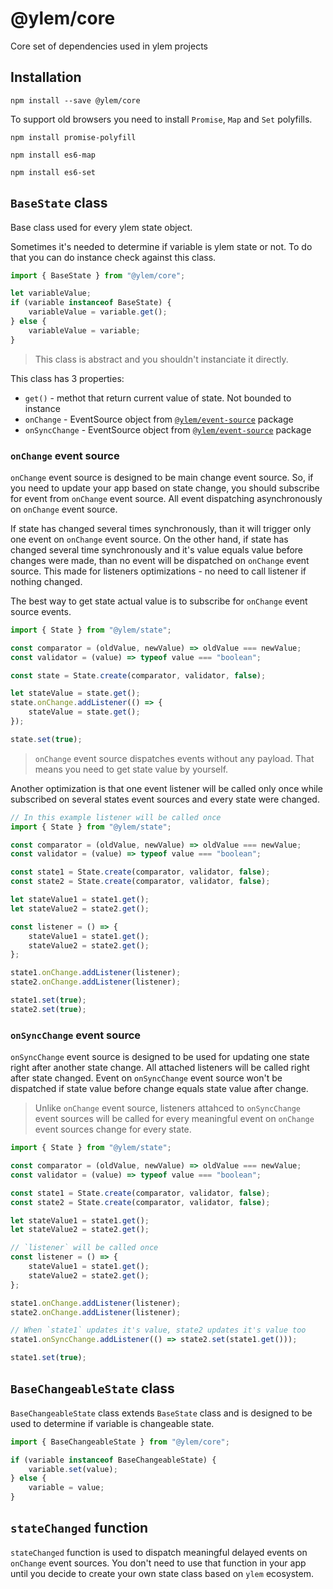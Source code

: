 # @ylem/core

Core set of dependencies used in ylem projects

## Installation
```npm install --save @ylem/core```

To support old browsers you need to install `Promise`, `Map` and `Set` polyfills.

```npm install promise-polyfill```

```npm install es6-map```

```npm install es6-set```

## `BaseState` class

Base class used for every ylem state object.

Sometimes it's needed to determine if variable is ylem state or not. To do that you can do instance check against this class.
```javascript
import { BaseState } from "@ylem/core";

let variableValue;
if (variable instanceof BaseState) {
    variableValue = variable.get();
} else {
    variableValue = variable;
}
```
> This class is abstract and you shouldn't instanciate it directly.

This class has 3 properties:
- `get()` - methot that return current value of state. Not bounded to instance
- `onChange` - EventSource object from [`@ylem/event-source`](../event-sorce/README.md) package
- `onSyncChange` - EventSource object from [`@ylem/event-source`](../event-sorce/README.md) package

### `onChange` event source
`onChange` event source is designed to be main change event source. So, if you need to update your app based on state change, you should subscribe for event from `onChange` event source. All event dispatching asynchronously on `onChange` event source.

If state has changed several times synchronously, than it will trigger only one event on `onChange` event source. On the other hand, if state has changed several time synchronously and it's value equals value before changes were made, than no event will be dispatched on `onChange` event source. This made for listeners optimizations - no need to call listener if nothing changed.

The best way to get state actual value is to subscribe for `onChange` event source events.

```javascript
import { State } from "@ylem/state";

const comparator = (oldValue, newValue) => oldValue === newValue;
const validator = (value) => typeof value === "boolean";

const state = State.create(comparator, validator, false);

let stateValue = state.get();
state.onChange.addListener(() => {
    stateValue = state.get();
});

state.set(true);
```

> `onChange` event source dispatches events without any payload. That means you need to get state value by yourself.

Another optimization is that one event listener will be called only once while subscribed on several states event sources and every state were changed.

```javascript
// In this example listener will be called once
import { State } from "@ylem/state";

const comparator = (oldValue, newValue) => oldValue === newValue;
const validator = (value) => typeof value === "boolean";

const state1 = State.create(comparator, validator, false);
const state2 = State.create(comparator, validator, false);

let stateValue1 = state1.get();
let stateValue2 = state2.get();

const listener = () => {
    stateValue1 = state1.get();
    stateValue2 = state2.get();
};

state1.onChange.addListener(listener);
state2.onChange.addListener(listener);

state1.set(true);
state2.set(true);
```

### `onSyncChange` event source
`onSyncChange` event source is designed to be used for updating one state right after another state change. All attached listeners will be called right after state changed. Event on `onSyncChange` event source won't be dispatched if state value before change equals state value after change.

> Unlike `onChange` event source, listeners attahced to `onSyncChange` event sources will be called for every meaningful event on `onChange` event sources change for every state.

```javascript
import { State } from "@ylem/state";

const comparator = (oldValue, newValue) => oldValue === newValue;
const validator = (value) => typeof value === "boolean";

const state1 = State.create(comparator, validator, false);
const state2 = State.create(comparator, validator, false);

let stateValue1 = state1.get();
let stateValue2 = state2.get();

// `listener` will be called once
const listener = () => {
    stateValue1 = state1.get();
    stateValue2 = state2.get();
};

state1.onChange.addListener(listener);
state2.onChange.addListener(listener);

// When `state1` updates it's value, state2 updates it's value too
state1.onSyncChange.addListener(() => state2.set(state1.get()));

state1.set(true);
```

## `BaseChangeableState` class

`BaseChangeableState` class extends `BaseState` class and is designed to be used to determine if variable is changeable state.
```javascript
import { BaseChangeableState } from "@ylem/core";

if (variable instanceof BaseChangeableState) {
    variable.set(value);
} else {
    variable = value;
}
```

## `stateChanged` function

`stateChanged` function is used to dispatch meaningful delayed events on `onChange` event sources. You don't need to use that function in your app until you decide to create your own state class based on `ylem` ecosystem.